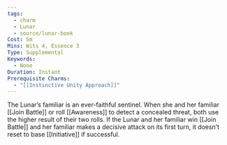 ```yaml
---
tags:
  - charm
  - Lunar
  - source/lunar-book
Cost: 5m
Mins: Wits 4, Essence 3
Type: Supplemental
Keywords:
  - None
Duration: Instant
Prerequisite Charms:
  - "[[Instinctive Unity Approach]]"
---
```

The Lunar’s familiar is an ever-faithful sentinel. When she and her familiar [[Join Battle]] or roll [[Awareness]] to detect a concealed threat, both use the higher result of their two rolls. If the Lunar and her familiar win [[Join Battle]] and her familiar makes a decisive attack on its first turn, it doesn’t reset to base [[Initiative]] if successful.